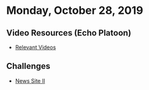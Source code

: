 Monday, October 28, 2019
====================
## Video Resources (Echo Platoon)
* [Relevant Videos](https://www.youtube.com/watch?v=ah1okfjVLRU&list=PLu0CiQ7bzwETgzmFBSspTnEwxI-sgashb)

Challenges
----------
* [News Site II](https://github.com/indiaplatoon/news-site-ii)